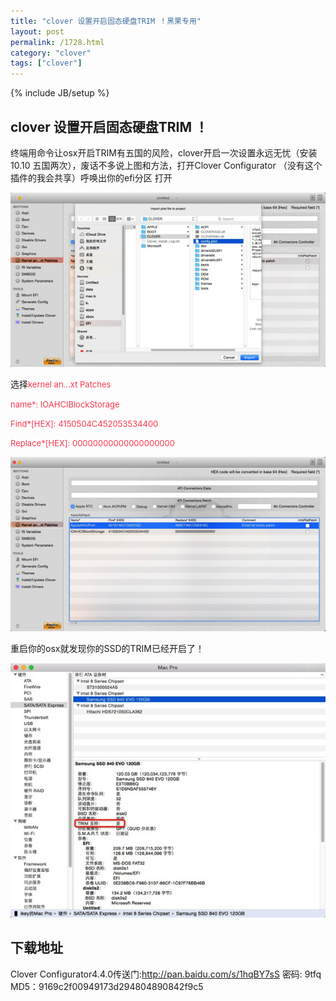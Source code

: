 ```yaml
---
title: "clover 设置开启固态硬盘TRIM ！黑果专用"
layout: post
permalink: /1728.html
category: "clover"
tags: ["clover"]
---
```

{% include JB/setup %}

## clover 设置开启固态硬盘TRIM ！

终端用命令让osx开启TRIM有五国的风险，clover开启一次设置永远无忧（安装10.10 五国两次），废话不多说上图和方法，打开Clover Configurator （没有这个插件的我会共享）呼唤出你的efi分区 打开

![clover 设置开启固态硬盘TRIM ！黑果专用][1]

<span style="background-color: #ffffff;">选择</span><span style="font-size: 13px;"><span style="background-color: #ffffff;"><span style="color: #ff354c;">kernel an…xt Patches</span></span></span>

<span style="font-size: 13px;"><span style="background-color: #ffffff;"><span style="color: #ff354c;">name*: IOAHCIBlockStorage</span></span></span>

<span style="font-size: 13px;"><span style="background-color: #ffffff;"><span style="color: #ff354c;">Find*[HEX]: 4150504C452053534400</span></span></span>

<span style="font-size: 13px;"><span style="background-color: #ffffff;"><span style="color: #ff354c;">Replace*[<span style="color: #ff354c; font-size: 13px;">HEX</span>]: 00000000000000000000</span></span></span>

![clover 设置开启固态硬盘TRIM ！黑果专用][2]

重启你的osx就发现你的SSD的TRIM已经开启了！

![clover 设置开启固态硬盘TRIM ！黑果专用][3]

## 下载地址

Clover Configurator4.4.0传送门:<http://pan.baidu.com/s/1hqBY7sS> 密码: 9tfq
MD5：9169c2f00949173d294804890842f9c5


 [1]: /wp-content/uploads/sinapicv2-backup/1728-ww4-large-005V4vEUjw1env6fu05xnj30go098wfv.jpg
 [2]: /wp-content/uploads/sinapicv2-backup/1728-ww3-large-005V4vEUjw1env6g0r90zj30go098myn.jpg
 [3]: /wp-content/uploads/sinapicv2-backup/1728-ww1-large-005V4vEUjw1env6gbhjd8j30go0dhq52.jpg


